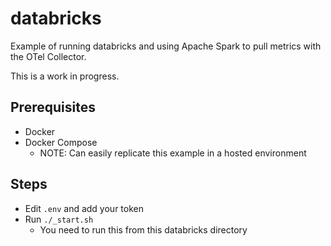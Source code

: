 # databricks
Example of running databricks and using Apache Spark to pull metrics with the OTel Collector.

This is a work in progress.

## Prerequisites
* Docker
* Docker Compose
  * NOTE: Can easily replicate this example in a hosted environment

## Steps
* Edit ```.env``` and add your token
* Run ```./_start.sh```
  * You need to run this from this databricks directory
